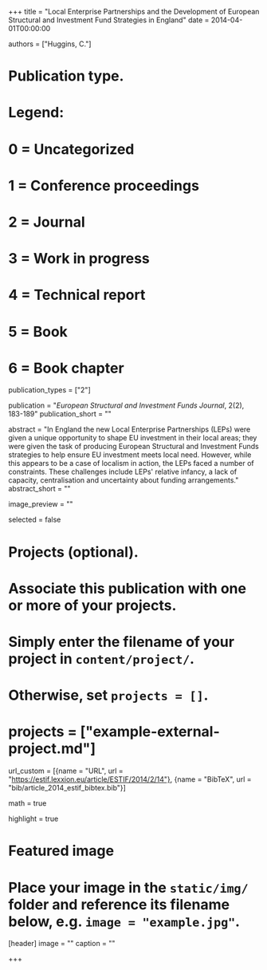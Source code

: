 +++
title = "Local Enterprise Partnerships and the Development of European Structural and Investment Fund Strategies in England"
date = 2014-04-01T00:00:00

authors = ["Huggins, C."]

# Publication type.
# Legend:
# 0 = Uncategorized
# 1 = Conference proceedings
# 2 = Journal
# 3 = Work in progress
# 4 = Technical report
# 5 = Book
# 6 = Book chapter
publication_types = ["2"]

publication = "*European Structural and Investment Funds Journal*, 2(2), 183-189"
publication_short = ""

abstract = "In England the new Local Enterprise Partnerships (LEPs) were given a unique opportunity to shape EU investment in their local areas; they were given the task of producing European Structural and Investment Funds strategies to help ensure EU investment meets local need. However, while this appears to be a case of localism in action, the LEPs faced a number of constraints. These challenges include LEPs' relative infancy, a lack of capacity, centralisation and uncertainty about funding arrangements."
abstract_short = ""

image_preview = ""

selected = false

# Projects (optional).
#   Associate this publication with one or more of your projects.
#   Simply enter the filename of your project in `content/project/`.
#   Otherwise, set `projects = []`.
# projects = ["example-external-project.md"]

url_custom = [{name = "URL", url = "https://estif.lexxion.eu/article/ESTIF/2014/2/14"}, {name = "BibTeX", url = "bib/article_2014_estif_bibtex.bib"}]

math = true

highlight = true

# Featured image
# Place your image in the `static/img/` folder and reference its filename below, e.g. `image = "example.jpg"`.
[header]
image = ""
caption = ""

+++
